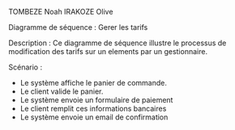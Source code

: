 TOMBEZE Noah
IRAKOZE Olive

Diagramme de séquence : Gerer les tarifs

Description :
Ce diagramme de séquence illustre le processus de modification des tarifs sur un elements par un gestionnaire.

Scénario :

- Le système affiche le panier de commande.
- Le client valide le panier.
- Le système envoie un formulaire de paiement
- Le client remplit ces informations bancaires
- Le système envoie un email de confirmation 


  
